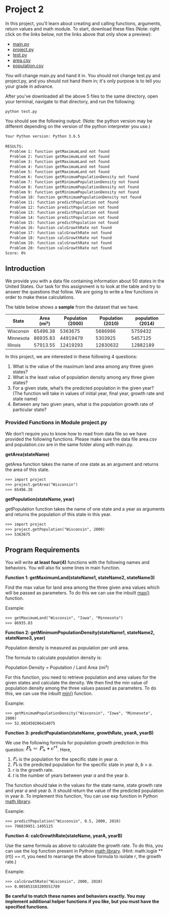 # Project 2

In this project, you'll learn about creating and calling functions, arguments, return values and math module. To start, download these files (Note: right click on the links below, not the links above that only show a preview):

* [main.py](https://raw.githubusercontent.com/tylerharter/cs301-projects/master/fall18/p2/main.py)
* [project.py](https://raw.githubusercontent.com/tylerharter/cs301-projects/master/fall18/p2/project.py)
* [test.py](https://raw.githubusercontent.com/tylerharter/cs301-projects/master/fall18/p2/test.py)
* [area.csv](https://raw.githubusercontent.com/tylerharter/cs301-projects/master/fall18/p2/area.csv)
* [population.csv](https://raw.githubusercontent.com/tylerharter/cs301-projects/master/fall18/p2/population.csv)

You will change main.py and hand it in. You should not change test.py and project.py, and you should not hand them in; it's only purpose is to tell you your grade in advance.

After you've downloaded all the above 5 files to the same directory, open your terminal, navigate to that directory, and run the following:

```
python test.py
```

You should see the following output:
(Note: the python version may be different depending on the version of the python interpreter you use.)

```
Your Python version: Python 3.6.5

RESULTS:
  Problem 1: function getMaximumLand not found
  Problem 2: function getMaximumLand not found
  Problem 3: function getMaximumLand not found
  Problem 4: function getMaximumLand not found
  Problem 5: function getMaximumLand not found
  Problem 6: function getMinimumPopulationDensity not found
  Problem 7: function getMinimumPopulationDensity not found
  Problem 8: function getMinimumPopulationDensity not found
  Problem 9: function getMinimumPopulationDensity not found
  Problem 10: function getMinimumPopulationDensity not found
  Problem 11: function predictPopulation not found
  Problem 12: function predictPopulation not found
  Problem 13: function predictPopulation not found
  Problem 14: function predictPopulation not found
  Problem 15: function predictPopulation not found
  Problem 16: function calcGrowthRate not found
  Problem 17: function calcGrowthRate not found
  Problem 18: function calcGrowthRate not found
  Problem 19: function calcGrowthRate not found
  Problem 20: function calcGrowthRate not found
Score: 0%
```

##  Introduction
We provide you with a data file containing information about 50 states in the United States. Our task for this assignment is to look at the table and try to answer the questions that follow. We are going to write a few functions in order to make these calculations.

The table below shows a **sample** from the dataset that we have. 

<center>

| State | Area (mi²) | Population (2000) | Population (2010) | population (2014) |
|------|------|------|------|------|
|Wisconsin|65496.38 |5363675|5686986|5759432|
|Minnesota|86935.83 |44919479|5303925|5457125|
|Illinois|57913.55 |12419293|12830632|12882189|

</center>
In this project, we are interested in these following 4 questions:

1. What is the value of the maximum land area among any three given states?
2. What is the least value of population density among any three given states?
3. For a given state, what’s the predicted population in the given year? (The function will take in values of initial year, final year, growth rate and state name)
4. Between any two given years, what is the population growth rate of particular state?

### Provided Functions in Module project.py
We don’t require you to know how to read from data file so we have provided the following functions. Please make sure the data file area.csv and population.csv are in the same folder along with main.py.

**getArea(stateName)** 

getArea function takes the name of one state as an argument and returns the area of this state.

```
>>> import project
>>> project.getArea("Wisconsin")
>>> 65496.38
```
**getPopulation(stateName, year)**

getPopulation function takes the name of one state and a year as arguments and returns the population of this state in this year.

```
>>> import project
>>> project.getPopulation("Wisconsin", 2000)
>>> 5363675
```

## Program Requirements
You will write **at least four(4)** functions with the following names and behaviors. You will also fix some lines in main function.

**Function 1: getMaximumLand(stateName1, stateName2, stateName3)**

Find the max value for land area among the three given area values which will be passed as parameters. To do this we can use the inbuilt [max()](https://docs.python.org/2/library/functions.html#max) function.

Example:

```
>>> getMaximumLand("Wisconsin", "Iowa", "Minnesota")
>>> 86935.83
```

**Function 2: getMinimumPopulationDensity(stateName1, stateName2, stateName3, year)**

Population density is measured as population per unit area. 

The formula to calculate population density is:

Population Density = Population / Land Area (mi²)

For this function, you need to retrieve population and area values for the given states and calculate the density. We then find the min value of population density among the three values passed as parameters. To do this, we can use the inbuilt [min()](https://docs.python.org/2/library/functions.html#min) function.

Example:

```
>>> getMinimumPopulationDensity("Wisconsin", "Iowa", "Minnesota", 2000)
>>> 52.002450206414075
```

**Function 3: predictPopulation(stateName, growthRate, yearA, yearB)**

We use the following formula for population growth prediction in this question: <img src="Population.png" alt="drawing" width="100"/>. Here,

 1. <img src="Pa.png" alt="drawing" width="15"/> is the population for the specific state in year *a*.
 2. <img src="Pb.png" alt="drawing" width="15"/> is the predicted population for the specific state in year *b*, *b* > *a*. 
 3. *r* is the growth rate.
 4. *t* is the number of years between year *a* and the year *b*.

The function should take in the values for the state name, state growth rate and year *a* and year *b*. It should return the value of the predicted population in year *b*. To implement this function, You can use exp function in Python [math library](https://docs.python.org/3/library/math.html).

Example:

```
>>> predictPopulation("Wisconsin", 0.5, 2000, 2010)
>>> 796039951.1495125
```

**Function 4: calcGrowthRate(stateName, yearA, yearB)**

Use the same formula as above to calculate the growth rate. To do this, you can use the log function present in Python [math library](https://docs.python.org/3/library/math.html). (Hint: math.log(e ** (rt)) == rt, you need to rearrange the above formula to isolate *r*, the growth rate.)

Example:

```
>>> calcGrowthRate("Wisconsin", 2000, 2010)
>>> 0.005853103209551789
```

**Be careful to match these names and behaviors exactly. You may implement additional helper functions if you like, but you must have the specified functions.**
